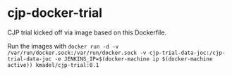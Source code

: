 # cjp-docker-trial
CJP trial kicked off via image based on this Dockerfile.

Run the images with `docker run -d -v /var/run/docker.sock:/var/run/docker.sock -v cjp-trial-data-joc:/cjp-trial-data-joc -e JENKINS_IP=$(docker-machine ip $(docker-machine active)) kmadel/cjp-trial:0.1`
